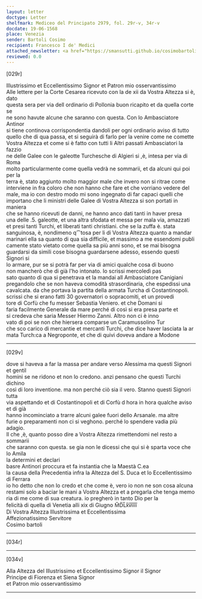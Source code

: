 ```yaml
---
layout: letter
doctype: Letter
shelfmark: Mediceo del Principato 2979, fol. 29r-v, 34r-v
docdate: 19-06-1568
place: Venezia
sender: Bartoli Cosimo
recipient: Francesco I de' Medici
attached_newsletter: <a href="https://smansutti.github.io/cosimobartoli/texts/3080_083/">3080_083</a>
reviewed: 0.0
---
```


[029r]  
  
  
Illustrissimo et Eccellentissimo Signor et Patron mio osservantissimo  
Alle lettere per la Corte Cesarea ricevuto con la de xii da Vostra Altezza si è, dato  
questa sera per via dell ordinario di Pollonia buon ricapito et da quella corte se  
ne sono havute alcune che saranno con questa. Con lo Ambasciatore Antinor  
si tiene continova corrispondentia dandoli per ogni ordinario aviso di tutto  
quello che di qua passa, et si seguirà di farlo per la venire come ne comette  
Vostra Altezza et come si è fatto con tutti li Altri passati Ambasciatori la fazzio  
ne delle Galee con le galeotte Turchesche di Algieri si ,è, intesa per via di Roma  
molto particularmente come quella vedrà ne sommarii, et da alcuni qui poi per la  
terra è, stato aggiunto molto maggior male che invero non si ritrae come  
interviene in fra coloro che non hanno che fare et che vorriano vedere del  
male, ma io con destro modo mi sono ingegnato di far capaci quelli che  
importano che li ministri delle Galee di Vostra Altezza si son portati in maniera  
che se hanno ricevuti de danni, ne hanno anco dati tanti in haver presa  
una delle .5. galeotte, et una altra sfodata et messa per mala via, amazzati  
et presi tanti Turchi, et liberati tanti christiani. che se la zuffa è. stata  
sanguinosa, è, nondimeno q⁀tosa per li di Vostra Altezza quanto a mandar  
marinari ella sa quanto di qua sia difficile, et massimo a me essendomi publi  
camente stato vietato come quella sa più anni sono, et se mai bisogna  
guardarsi da simili cose bisogna guardarsene adesso, essendo questi Signori si  
lo armare, pur se si potrà far per via di amici qualche cosa di buono  
non mancherò che di già l'ho intonato. Io scrissi mercoledì pas  
sato quanto di qua si penetrava et la mandai all Ambasciatore Canigiani  
pregandolo che se non haveva comodità strasordinaria, che espedissi una  
cavalcata. da che portava la partita della armata Turcha di Costantinopoli.  
scrissi che si erano fatti 30 governatori o sopracomiti, et un provedi  
tore di Corfù che fu messer Sebastia Veniero. et che Domani si  
faria facilmente Generale da mare perché di così si era presa parte et  
si credeva che saria Messer Hiermo Zanni. Altro non ci è inno  
vato di poi se non che hiersera comparse un Caramussolino Tur  
che sco carico di mercantie et mercanti Turchi, che dice haver lasciata la ar  
mata Turch:ca a Negroponte, et che di quivi doveva andare a Modone  
  
---  

[029v]  
  
  
dove si haveva a far la massa per andare verso Alessima ma questi Signori et gentil  
homini se ne ridono et non lo credono. anzi pensano che questi Turchi dichino  
così di loro inventione. ma non perché ciò sia il vero. Stanno questi Signori tutta  
via aspettando et di Costantinopoli et di Corfù d hora in hora qualche aviso et di già  
hanno incominciato a trarre alcuni galee fuori dello Arsanale. ma altre  
furie o preparamenti non ci si veghono. perché lo spendere vadia più adagio.  
Il che ,è, quanto posso dire a Vostra Altezza rimettendomi nel resto a sommarii  
che saranno con questa. se gia non le dicessi che qui si è sparta voce che lo Amila  
la determini et declari  
basre Antinori proccura et fa instantia che la Maestà C.ea  
la causa della Precedentia infra la Altezza del S. Duca et lo Eccellentissimo di Ferrara  
io ho detto che non lo credo et che come è, vero io non ne son cosa alcuna  
restami solo a baciar le mani a Vostra Altezza et a pregarla che tenga memo  
ria di me come di sua creatura. io pregherò in tanto Dio per la  
felicità di quella di Venetia alli xix di Giugno M̅D̅L̅x̅v̅i̅i̅i̅i̅  
Di Vostra Altezza Illustrissima et Eccellentissima  
Affezionatissimo Servitore  
Cosimo bartoli  
  
---  

[034r]  
  
  
  
---  

[034v]  
  
  
Alla Altezza del Illustrissimo et Eccellentissimo Signor il Signor  
Principe di Fiorenza et Siena Signor  
et Patron mio osservantissimo  
  
---  

